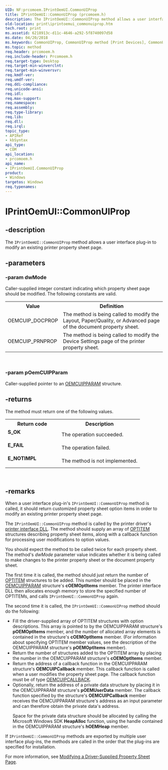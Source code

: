 ```yaml
---
UID: NF:prcomoem.IPrintOemUI.CommonUIProp
title: IPrintOemUI::CommonUIProp (prcomoem.h)
description: The IPrintOemUI::CommonUIProp method allows a user interface plug-in to modify an existing printer property sheet page.
old-location: print\iprintoemui_commonuiprop.htm
tech.root: print
ms.assetid: 6218913c-d11c-4646-a292-5f8740097d58
ms.date: 04/20/2018
ms.keywords: CommonUIProp, CommonUIProp method [Print Devices], CommonUIProp method [Print Devices],IPrintOemUI interface, IPrintOemUI interface [Print Devices],CommonUIProp method, IPrintOemUI.CommonUIProp, IPrintOemUI::CommonUIProp, prcomoem/IPrintOemUI::CommonUIProp, print.iprintoemui_commonuiprop, print_unidrv-pscript_ui_dd201198-0df4-479d-9c48-0fa934fb0b56.xml
ms.topic: method
req.header: prcomoem.h
req.include-header: Prcomoem.h
req.target-type: Desktop
req.target-min-winverclnt: 
req.target-min-winversvr: 
req.kmdf-ver: 
req.umdf-ver: 
req.ddi-compliance: 
req.unicode-ansi: 
req.idl: 
req.max-support: 
req.namespace: 
req.assembly: 
req.type-library: 
req.lib: 
req.dll: 
req.irql: 
topic_type:
- APIRef
- kbSyntax
api_type:
- COM
api_location:
- prcomoem.h
api_name:
- IPrintOemUI.CommonUIProp
product:
- Windows
targetos: Windows
req.typenames: 
---
```


# IPrintOemUI::CommonUIProp


## -description


The <code>IPrintOemUI::CommonUIProp</code> method allows a user interface plug-in to modify an existing printer property sheet page.


## -parameters




### -param dwMode

Caller-supplied integer constant indicating which property sheet page should be modified. The following constants are valid.

<table>
<tr>
<th>Value</th>
<th>Definition</th>
</tr>
<tr>
<td>
OEMCUIP_DOCPROP

</td>
<td>
The method is being called to modify the Layout, Paper/Quality, or Advanced page of the document property sheet.

</td>
</tr>
<tr>
<td>
OEMCUIP_PRNPROP

</td>
<td>
The method is being called to modify the Device Settings page of the printer property sheet.

</td>
</tr>
</table>
 


### -param pOemCUIPParam

Caller-supplied pointer to an <a href="https://msdn.microsoft.com/library/windows/hardware/ff557653">OEMCUIPPARAM</a> structure.


## -returns



The method must return one of the following values.

<table>
<tr>
<th>Return code</th>
<th>Description</th>
</tr>
<tr>
<td width="40%">
<dl>
<dt><b>S_OK</b></dt>
</dl>
</td>
<td width="60%">
The operation succeeded.

</td>
</tr>
<tr>
<td width="40%">
<dl>
<dt><b>E_FAIL</b></dt>
</dl>
</td>
<td width="60%">
The operation failed.

</td>
</tr>
<tr>
<td width="40%">
<dl>
<dt><b>E_NOTIMPL</b></dt>
</dl>
</td>
<td width="60%">
The method is not implemented.

</td>
</tr>
</table>
 




## -remarks



When a user interface plug-in's <code>IPrintOemUI::CommonUIProp</code> method is called, it should return customized property sheet option items in order to modify an existing printer property sheet page.

The <code>IPrintOemUI::CommonUIProp</code> method is called by the printer driver's <a href="https://msdn.microsoft.com/2a8cf38f-8e27-4e08-9c0f-5d1a4cd854ac">printer interface DLL</a>. The method should supply an array of <a href="https://msdn.microsoft.com/library/windows/hardware/ff559656">OPTITEM</a> structures describing property sheet items, along with a callback function for processing user modifications to option values.

You should expect the method to be called twice for each property sheet. The method's <i>dwMode</i> parameter value indicates whether it is being called to make changes to the printer property sheet or the document property sheet.

The first time it is called, the method should just return the number of <a href="https://msdn.microsoft.com/library/windows/hardware/ff559656">OPTITEM</a> structures to be added. This number should be placed in the <a href="https://msdn.microsoft.com/library/windows/hardware/ff557653">OEMCUIPPARAM</a> structure's <b>cOEMOptItems</b> member. The printer interface DLL then allocates enough memory to store the specified number of OPTITEMs, and calls <code>IPrintOemUI::CommonUIProp</code> again.

The second time it is called, the <code>IPrintOemUI::CommonUIProp</code> method should do the following:

<ul>
<li>
Fill the driver-supplied array of OPTITEM structures with option descriptions. This array is pointed to by the OEMCUIPPARAM structure's <b>pOEMOptItems</b> member, and the number of allocated array elements is contained in the structure's <b>cOEMOptItems</b> member. (For information about specifying OPTITEM member values, see the description of the OEMCUIPPARAM structure's <b>pOEMOptItems</b> member).

</li>
<li>
Return the number of structures added to the OPTITEM array by placing the number in the OEMCUIPPARAM structure's <b>cOEMOptItems</b> member.

</li>
<li>
Return the address of a callback function in the OEMCUIPPARAM structure's <b>OEMCUIPCallback</b> member. This callback function is called when a user modifies the property sheet page. The callback function must be of type <a href="https://msdn.microsoft.com/library/windows/hardware/ff557650">OEMCUIPCALLBACK</a>.

</li>
<li>
Optionally, return the address of a private data structure by placing it in the OEMCUIPPARAM structure's <b>pOEMUserData</b> member. The callback function specified by the structure's <b>OEMCUIPCallback</b> member receives the OEMCUIPPARAM structure's address as an input parameter and can therefore obtain the private data's address.

Space for the private data structure should be allocated by calling the Microsoft Windows SDK <b>HeapAlloc</b> function, using the handle contained in the OEMCUIPPARAM structure's <b>hOEMHeap</b> member.

</li>
</ul>
If <code>IPrintOemUI::CommonUIProp</code> methods are exported by multiple user interface plug-ins, the methods are called in the order that the plug-ins are specified for installation.

For more information, see <a href="https://msdn.microsoft.com/98338017-96a0-414c-9b80-bcb98eff61e5">Modifying a Driver-Supplied Property Sheet Page</a>.



